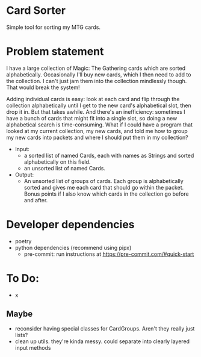 # Card Sorter

Simple tool for sorting my MTG cards.

# Problem statement

I have a large collection of Magic: The Gathering cards which are sorted alphabetically. Occasionally
I'll buy new cards, which I then need to add to the collection. I can't just jam them into the
collection mindlessly though. That would break the system!

Adding individual cards is easy: look at each card and flip through the collection alphabetically
until I get to the new card's alphabetical slot, then drop it in. But that takes awhile. And there's
an inefficiency: sometimes I have a bunch of cards that might fit into a single slot, so doing a new
alphabetical search is time-consuming. What if I could have a program that looked at my current
collection, my new cards, and told me how to group my new cards into packets and where I should put
them in my collection?

* Input:
    * a sorted list of named Cards, each with names as Strings and sorted alphabetically on this field.
    * an unsorted list of named Cards.
* Output:
    * An unsorted list of groups of cards. Each group is alphabetically sorted and gives me each
    card that should go within the packet. Bonus points if I also know which cards in the collection
    go before and after.

# Developer dependencies
* poetry
* python dependencies (recommend using pipx)
    * pre-commit: run instructions at https://pre-commit.com/#quick-start

# To Do:
* x

## Maybe
* reconsider having special classes for CardGroups. Aren't they really just lists?
* clean up utils. they're kinda messy. could separate into clearly layered input methods
